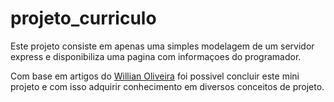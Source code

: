 # projeto_curriculo

Este projeto consiste em apenas uma simples modelagem de um servidor express e disponibiliza uma pagina com informaçoes do programador. 

Com base em artigos do [Willian Oliveira](https://woliveiras.com.br/) foi possivel concluir este mini projeto e com isso adquirir conhecimento em diversos conceitos de projeto.

